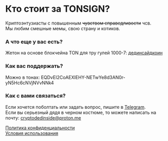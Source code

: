 # Кто стоит за TONSIGN?

Криптоэнтузиасты с повышенным ~~чувством справедливости~~ чсв.<br>
Мы любим смешные мемы, свою страну и котиков.

### А что еще у вас есть?

Жетон на основе блокчейна TON для тру гулей 1000-7: [дединсайдкоин](https://t.me/dedinsidecoin)

### Как вас поддержать?

Можно в тонах: EQDvEI2CoAEXIEHY-NETwYe8d3AN0r-yN5Hc6cNVjNVvNNk4

### Как с вами связаться?

Если хочется поболтать или задать вопрос, пишите в [Telegram](https://t.me/askmeaboutsomething).<br>
Если вы серьезный дядя в черном костюме, то можете написать на почту: cryptodedinside@proton.me

[Политика конфиденциальности](https://biscuitlov3r.github.io/tonsigndocs/privacy)<br>
[Условия использования](https://biscuitlov3r.github.io/tonsigndocs/terms)
